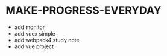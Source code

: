 # MAKE-PROGRESS-EVERYDAY
 - add monitor
 - add vuex simple
 - add webpack4 study note
 - add vue project
